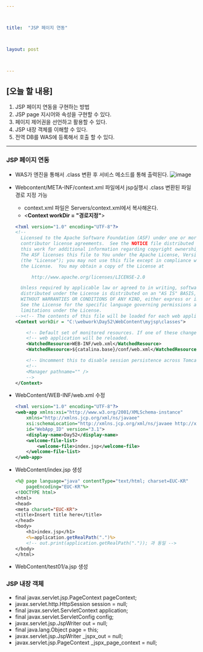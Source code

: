 ```yaml
---



title:  "JSP 페이지 연동"



layout: post



---
```



## [오늘 할 내용]
1. JSP 페이지 연동을 구현하는 방법
2. JSP page 지시어와 속성을 구현할 수 있다.
3. 페이지 제어권을 선언하고 활용할 수 있다.
4. JSP 내장 객체를 이해할 수 있다.
5. 전역 DB를 WAS에 등록해서 호출 할 수 있다.


***

### JSP 페이지 연동
- WAS가 엔진을 통해서 .class 변환 후 서비스 메소드를 통해 출력된다.
![image](https://user-images.githubusercontent.com/52989294/85810215-4f7fb100-b795-11ea-91e8-50c6d2c2b492.png)

- Webcontent/META-INF/context.xml 파일에서 jsp실행시 .class 변환된 파일 경로 지정 가능
	- context.xml 파일은 Servers/context.xml에서 복사해온다.
	- <**Context workDir = "경로지정"**>
    ~~~ xml
    <?xml version="1.0" encoding="UTF-8"?>
    <!--
      Licensed to the Apache Software Foundation (ASF) under one or more
      contributor license agreements.  See the NOTICE file distributed with
      this work for additional information regarding copyright ownership.
      The ASF licenses this file to You under the Apache License, Version 2.0
      (the "License"); you may not use this file except in compliance with
      the License.  You may obtain a copy of the License at

          http://www.apache.org/licenses/LICENSE-2.0

      Unless required by applicable law or agreed to in writing, software
      distributed under the License is distributed on an "AS IS" BASIS,
      WITHOUT WARRANTIES OR CONDITIONS OF ANY KIND, either express or implied.
      See the License for the specific language governing permissions and
      limitations under the License.
    --><!-- The contents of this file will be loaded for each web application -->
    <Context workDir = "C:\webwork\Day52\WebContent\myjsp\classes">

        <!-- Default set of monitored resources. If one of these changes, the    -->
        <!-- web application will be reloaded.                                   -->
        <WatchedResource>WEB-INF/web.xml</WatchedResource>
        <WatchedResource>${catalina.base}/conf/web.xml</WatchedResource>

        <!-- Uncomment this to disable session persistence across Tomcat restarts -->
        <!--
        <Manager pathname="" />
        -->
    </Context>
    ~~~

- WebContent/WEB-INF/web.xml 수정
    ~~~ xml
    <?xml version="1.0" encoding="UTF-8"?>
    <web-app xmlns:xsi="http://www.w3.org/2001/XMLSchema-instance"
        xmlns="http://xmlns.jcp.org/xml/ns/javaee"
        xsi:schemaLocation="http://xmlns.jcp.org/xml/ns/javaee http://xmlns.jcp.org/xml/ns/javaee/web-app_3_1.xsd"
        id="WebApp_ID" version="3.1">
        <display-name>Day52</display-name>
        <welcome-file-list>
            <welcome-file>index.jsp</welcome-file>
        </welcome-file-list>
    </web-app>
    ~~~

- WebContent/index.jsp 생성

    ~~~ jsp
    <%@ page language="java" contentType="text/html; charset=EUC-KR"
        pageEncoding="EUC-KR"%>
    <!DOCTYPE html>
    <html>
    <head>
    <meta charset="EUC-KR">
    <title>Insert title here</title>
    </head>
    <body>
        <h1>index.jsp</h1>
        <%=application.getRealPath(".")%>
        <!-- out.print(application.getRealPath(".")); 과 동일 -->
    </body>
    </html>
    ~~~

- WebContent/test01/a.jsp 생성

### JSP 내장 객체
- final javax.servlet.jsp.PageContext pageContext;
- javax.servlet.http.HttpSession session = null;
- final javax.servlet.ServletContext application;
- final javax.servlet.ServletConfig config;
- javax.servlet.jsp.JspWriter out = null;
- final java.lang.Object page = this;
- javax.servlet.jsp.JspWriter _jspx_out = null;
- javax.servlet.jsp.PageContext _jspx_page_context = null;
